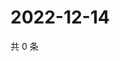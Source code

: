 # 2022-12-14

共 0 条

<!-- BEGIN WEIBO -->
<!-- 最后更新时间 Wed Dec 14 2022 07:01:11 GMT+0800 (China Standard Time) -->

<!-- END WEIBO -->
